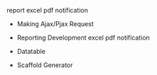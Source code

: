 report
	excel
	pdf
	notification

- Making Ajax/Pjax Request

- Reporting Development
	excel
	pdf
	notification
	
- Datatable
- Scaffold Generator